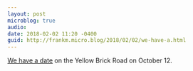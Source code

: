 ```yaml
---
layout: post
microblog: true
audio: 
date: 2018-02-02 11:20 -0400
guid: http://frankm.micro.blog/2018/02/02/we-have-a.html
---
```

[We have a date](https://www.eltonjohn.com/tours) on the Yellow Brick Road on October 12. 

